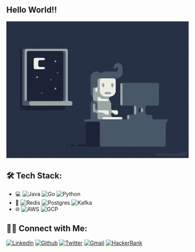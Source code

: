## Hello World!!

![programming](/assets/programming.gif)

## 🛠 Tech Stack:

- 💻
  ![Java](https://img.shields.io/badge/-Java-333333?style=flat-square&logo=Java)
  ![Go](https://img.shields.io/badge/-Go-333333?style=flat-square&logo=go)
  ![Python](https://img.shields.io/badge/-Python-333333?style=flat-square&logo=python)
- 🔧
  ![Redis](https://img.shields.io/badge/-Redis-333333?style=flat-square&logo=redis)
  ![Postgres](https://img.shields.io/badge/-PostgreSQL-333333?style=flat-square&logo=postgresql)
  ![Kafka](https://img.shields.io/badge/-Apache%20Kafka-333333?style=flat-square&logo=apache-kafka)
- 🌐
  ![AWS](https://img.shields.io/badge/-AWS-333333?style=flat-square&logo=amazonaws)
  ![GCP](https://img.shields.io/badge/-GCP-333333?style=flat-square&logo=googlecloud)

## 🤝🏻 Connect with Me:

[![LinkedIn](https://img.shields.io/badge/LinkedIn-185570?style=flat-square&logo=linkedin)](https://linkedin.com/in/felipeguilhermefs/)
[![Github](https://img.shields.io/badge/Github-grey?style=flat-square&logo=github)](https://github.com/felipeguilhermefs/)
[![Twitter](https://img.shields.io/badge/Twitter-blue?style=flat-square&logo=twitter)](https://twitter.com/fguilhermefs)
[![Gmail](https://img.shields.io/badge/Email-red?style=flat-square&logo=gmail)](mailto:felipeguilhermefs@gmail.com)
[![HackerRank](https://img.shields.io/badge/HackerRank-39424e?style=flat-square&logo=hackerrank)](https://hackerrank.com/fguilhermefs)
